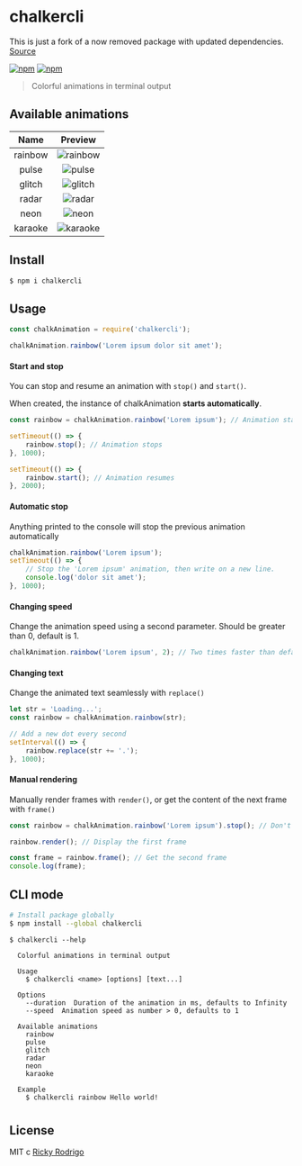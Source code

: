 # chalkercli

This is just a fork of a now removed package with updated dependencies. [Source](https://github.com/veniqa/chalker)

[![npm](https://img.shields.io/npm/v/chalkercli.svg?style=flat-square)](https://www.npmjs.com/package/chalkercli)
[![npm](https://img.shields.io/npm/dw/chalkercli.svg?style=flat-square&colorB=fe7d37)](https://www.npmjs.com/package/chalkercli)

> Colorful animations in terminal output


## Available animations

|   Name    |                   Preview                  |
|:---------:|:------------------------------------------:|
|  rainbow  | ![rainbow](http://i.imgur.com/napdxdn.gif) |
|   pulse   | ![pulse](http://i.imgur.com/xdaETwr.gif)   |
|   glitch  | ![glitch](http://i.imgur.com/834FJU1.gif)  |
|   radar   | ![radar](http://i.imgur.com/3bFrtRc.gif)   |
|    neon   | ![neon](http://i.imgur.com/YdAAroI.gif)    |
|  karaoke  | ![karaoke](https://i.imgur.com/lG7EF1t.gif)|


## Install

```bash
$ npm i chalkercli
```


## Usage

```javascript
const chalkAnimation = require('chalkercli');

chalkAnimation.rainbow('Lorem ipsum dolor sit amet');
```

#### Start and stop

You can stop and resume an animation with `stop()` and `start()`.

When created, the instance of chalkAnimation **starts automatically**.

```javascript
const rainbow = chalkAnimation.rainbow('Lorem ipsum'); // Animation starts

setTimeout(() => {
    rainbow.stop(); // Animation stops
}, 1000);

setTimeout(() => {
    rainbow.start(); // Animation resumes
}, 2000);

```

#### Automatic stop

Anything printed to the console will stop the previous animation automatically

```javascript
chalkAnimation.rainbow('Lorem ipsum');
setTimeout(() => {
    // Stop the 'Lorem ipsum' animation, then write on a new line.
    console.log('dolor sit amet');
}, 1000);
```

#### Changing speed

Change the animation speed using a second parameter. Should be greater than 0, default is 1.

```javascript
chalkAnimation.rainbow('Lorem ipsum', 2); // Two times faster than default
```

#### Changing text

Change the animated text seamlessly with `replace()`

```javascript
let str = 'Loading...';
const rainbow = chalkAnimation.rainbow(str);

// Add a new dot every second
setInterval(() => {
	rainbow.replace(str += '.');
}, 1000);
```

#### Manual rendering

Manually render frames with `render()`, or get the content of the next frame with `frame()`

```javascript
const rainbow = chalkAnimation.rainbow('Lorem ipsum').stop(); // Don't start the animation

rainbow.render(); // Display the first frame

const frame = rainbow.frame(); // Get the second frame
console.log(frame);
```


## CLI mode

```bash
# Install package globally
$ npm install --global chalkercli
```

```
$ chalkercli --help

  Colorful animations in terminal output

  Usage
    $ chalkercli <name> [options] [text...]

  Options
    --duration  Duration of the animation in ms, defaults to Infinity
    --speed  Animation speed as number > 0, defaults to 1

  Available animations
    rainbow
    pulse
    glitch
    radar
    neon
    karaoke

  Example
    $ chalkercli rainbow Hello world!
```


#

## License

MIT c [Ricky Rodrigo](https://github.com/veniqa)
